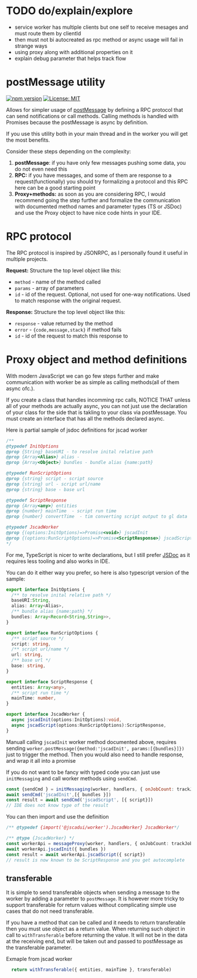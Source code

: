 # TODO do/explain/explore

- service worker has multiple clients but one self to receive mesages and must route them by clientId
- then must not bi autocreated as rpc method or async usage will fail in strange ways
- using proxy along with additional properties on it
- explain debug parameter that helps track flow

# postMessage utility
[![npm version](https://badge.fury.io/js/@jscadui%2Fpostmessage.svg)](https://www.npmjs.com/package/@jscadui%2Fpostmessage) [![License: MIT](https://img.shields.io/badge/License-MIT-yellow.svg)](https://opensource.org/licenses/MIT)

Allows for simpler usage of [postMessage](https://developer.mozilla.org/en-US/docs/Web/API/Worker/postMessage) by defining a RPC protocol that can send notifications or call methods. 
Calling methods is handled with Promises because the postMessage is async by definition.

If you use this utility both in your main thread and in the worker you will get the most benefits.

Consider these steps depending on the complexity:

1. **postMessage**: if you have only few messages pushing some data, you do not even need this
2. **RPC:** if you have messages, and some of them are response to a request(functionally) you should try formalizing a protocol and this RPC here can be a good starting point
3. **Proxy+methods:** as soon as you are considering RPC, I would recommend going the step further and formalize the communication with documented method names and parameter types (TS or JSDoc) and use the Proxy object to have nice code hints in your IDE.

# RPC protocol

The RPC protocol is inspired by JSONRPC, as I personally found it useful in multiple projects.

**Request:** Structure the top level object like this:

 - `method` - name of the method called
 - `params` - array of parameters
 - `id` - id of the request. Optional, not used for one-way notifications. Used to match response with the original request.

**Response:** Structure the top level object like this:

 - `response` - value returned by the method
 - `error` - `{code,message,stack}` if method fails
 - `id` - id of the request to match this response to

# Proxy  object and method definitions

With modern JavaScript we can go few steps further and make communication with worker be as simple 
as calling methods(all of them async ofc.).

If you create a class that handles incomming rpc calls, NOTICE THAT unless all of your methods are actually async, you can not just use the declaration
of your class for the side that is takling to your class via postMessage. You must create an interface that has all the methods declared async.

Here is partial sample of jsdoc definitions for jscad worker
```ts
/**
@typedef InitOptions
@prop {String} baseURI - to resolve inital relative path
@prop {Array<Alias>} alias - 
@prop {Array<Object>} bundles - bundle alias {name:path} 

@typedef RunScriptOptions
@prop {string} script - script source
@prop {string} url - script url/name
@prop {string} base - base url 

@typedef ScriptResponse
@prop {Array<any>} entities  
@prop {number} mainTime  - script run time
@prop {number} convertTime  - tim converting script output to gl data

@typedef JscadWorker
@prop {(options:InitOptions)=>Promise<void>} jscadInit
@prop {(options:RunScriptOptions)=>Promise<ScriptResponse>} jscadScript
*/
```

For me, TypeScript is nicer to write declarations, but I still prefer [JSDoc](https://alexharri.com/blog/jsdoc-as-an-alternative-typescript-syntax) as it requires less tooling and also works in IDE.

You can do it either way you prefer, so here is also typescript version of the sample:

```ts
export interface InitOptions {
  /** to resolve inital relative path */
  baseURI:String,
  alias: Array<Alias>,
  /** bundle alias {name:path} */
  bundles: Array<Record<String,String>>, 
}

export interface RunScriptOptions {
  /** script source */
  script: string,
  /** script url/name */
  url: string,
  /** base url */
  base: string,
}

export interface ScriptResponse {
  entities: Array<any>,
  /** script run time */
  mainTime: number,
}

export interface JscadWorker {
  async jscadInit(options:InitOptions):void,
  async jscadScript(options:RunScriptOptions):ScriptResponse,
}
```

Manuall calling `jscadInit` worker method documented above, requires sending
`worker.postMessage({method:'jscadInit', params:[{bundles}]})` just to trigger the method.
Then you would also need to handle response, and wrap it  all into a promise

If you do not want to be fancy with typed code you can just use `initMessaging` and call worker methods using `sendCmd`.

```js
const {sendCmd } = initMessaging(worker, handlers, { onJobCount: trackJobs })
await sendCmd('jscadInit',[{ bundles }])
const result = await sendCmd('jscadScript', [{ script}])
// IDE does not know type of the result
```

You can then import and use the definition

```ts
/** @typedef {import('@jscadui/worker').JscadWorker} JscadWorker*/

/** @type {JscadWorker} */
const workerApi = messageProxy(worker, handlers, { onJobCount: trackJobs })
await workerApi.jscadInit({ bundles })
const result = await workerApi.jscadScript({ script})
// result is now known to be ScriptResponse and you get autocomplete
```

## transferable

It is simple to send transferable objects when sending a message to the worker by adding a parameter to `postMessage`.
It is however more tricky to support transferable for return values without complicating simple use cases that do not need transferable.

If you have a method that can be called and it needs to return transferable then you must use object as a return value.
When returning such object in call to `withTransferable` before returning the value. 
It will not be in the data at the receiving end, but will be taken out and passed to postMessage as the transferable parameter.

Exmaple from jscad worker
```js
  return withTransferable({ entities, mainTime }, transferable)
```
